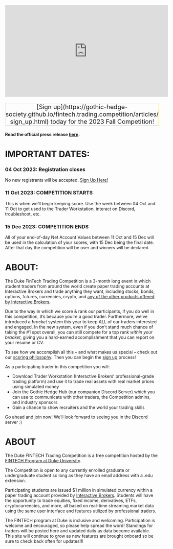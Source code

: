 
<div style="display:block; text-align:center">

<div class="vembedr">
<div>
<iframe src="https://www.youtube.com/embed/n2MROQhO1JY" width="533" height="300" frameborder="0" allowfullscreen="" data-external="1"></iframe>
</div>
</div>

</div>

<p style="text-align:center; font-size:20px; border: 1px solid gold">
[Sign
up](https://gothic-hedge-society.github.io/fintech.trading.competition/articles/sign_up.html)
today for the 2023 Fall Competition!
</p>

**Read the official press release
[here](https://fintech.meng.duke.edu/news/students-around-world-are-invited-sign-duke-fintech-trading-competition).**

# IMPORTANT DATES:

### 04 Oct 2023: Registration closes

No new registrants will be accepted. [Sign Up
Here!](https://gothic-hedge-society.github.io/fintech.trading.competition/articles/sign_up.html)

### 11 Oct 2023: COMPETITION STARTS

This is when we’ll begin keeping score. Use the week between 04 Oct and
11 Oct to get used to the Trader Workstation, interact on Discord,
troubleshoot, etc.

### 15 Dec 2023: COMPETITION ENDS

All of your end-of-day Net Account Values between 11 Oct and 15 Dec will
be used in the calculation of your scores, with 15 Dec being the final
date. After that day the competition will be over and winners will be
declared.

# ABOUT:

The Duke FinTech Trading Competition is a 3-month long event in which
student traders from around the world create paper trading accounts at
Interactive Brokers and trade anything they want, including stocks,
bonds, options, futures, currencies, crypto, and [any of the other
products offered by Interactive
Brokers](https://www.interactivebrokers.com/en/trading/products-invest-prod.php).

Due to the way in which we score & rank our participants, if you do well
in this competition, it’s because you’re a good trader. Furthermore,
we’ve introduced a *bracket* system this year to keep ALL of our traders
interested and engaged. In the new system, even if you don’t stand much
chance of taking the \#1 spot overall, you can still compete for a top
rank *within your bracket*, giving you a hard-earned accomplishment that
you can report on your resume or CV.

To see how we accompilsh all this – and what makes us special – check
out our [scoring
philosophy](https://gothic-hedge-society.github.io/fintech.trading.competition/articles/Scoring.html).
Then you can begin the [sign
up](https://gothic-hedge-society.github.io/fintech.trading.competition/articles/sign_up.html)
process!

As a participating trader in this competition you will:

- Download Trader Workstation (Interactive Brokers’ professional-grade
  trading platform) and use it to trade real assets with real market
  prices using simulated money
- Join the Gothic Hedge Hub (our companion Discord Server) which you can
  use to communicate with other traders, the Competition admins, and
  industry sponsors
- Gain a chance to show recruiters and the world your trading skills

Go ahead and join now! We’ll look forward to seeing you in the Discord
server :)

# ABOUT

The Duke FINTECH Trading Competition is a free competition hosted by the
[FINTECH Program at Duke University](https://fintech.meng.duke.edu/).

The Competition is open to any currently enrolled graduate or
undergraduate student so long as they have an email address with a .edu
extension.

Participating students are issued \$1 million in simulated currency
within a paper trading account provided by [Interactive
Brokers](https://www.interactivebrokers.com/en/trading/products-invest-prod.php).
Students will have the opportunity to trade equities, fixed income,
derivatives, ETFs, cryptocurrencies, and more, all based on real-time
streaming market data using the same user interface and features
utilized by professional traders.

The FINTECH program at Duke is inclusive and welcoming. Participation is
welcome and encouraged, so please help spread the word! Standings for
traders will be posted here and updated daily as data become available.
This site will continue to grow as new features are brought onboard so
be sure to check back often for updates!!!
